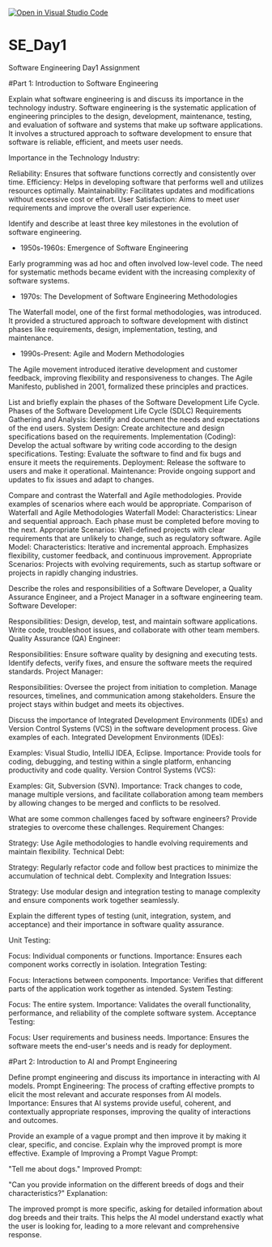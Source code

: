 [![Open in Visual Studio Code](https://classroom.github.com/assets/open-in-vscode-2e0aaae1b6195c2367325f4f02e2d04e9abb55f0b24a779b69b11b9e10269abc.svg)](https://classroom.github.com/online_ide?assignment_repo_id=15613962&assignment_repo_type=AssignmentRepo)
# SE_Day1
Software Engineering Day1 Assignment

#Part 1: Introduction to Software Engineering

Explain what software engineering is and discuss its importance in the technology industry.
Software engineering is the systematic application of engineering principles to the design, development, maintenance, testing, and evaluation of software and systems that make up software applications. It involves a structured approach to software development to ensure that software is reliable, efficient, and meets user needs.

Importance in the Technology Industry:

Reliability: Ensures that software functions correctly and consistently over time.
Efficiency: Helps in developing software that performs well and utilizes resources optimally.
Maintainability: Facilitates updates and modifications without excessive cost or effort.
User Satisfaction: Aims to meet user requirements and improve the overall user experience.

Identify and describe at least three key milestones in the evolution of software engineering.
- 1950s-1960s: Emergence of Software Engineering

Early programming was ad hoc and often involved low-level code. The need for systematic methods became evident with the increasing complexity of software systems.
- 1970s: The Development of Software Engineering Methodologies

The Waterfall model, one of the first formal methodologies, was introduced. It provided a structured approach to software development with distinct phases like requirements, design, implementation, testing, and maintenance.
- 1990s-Present: Agile and Modern Methodologies

The Agile movement introduced iterative development and customer feedback, improving flexibility and responsiveness to changes. The Agile Manifesto, published in 2001, formalized these principles and practices.

List and briefly explain the phases of the Software Development Life Cycle.
Phases of the Software Development Life Cycle (SDLC)
Requirements Gathering and Analysis: Identify and document the needs and expectations of the end users.
System Design: Create architecture and design specifications based on the requirements.
Implementation (Coding): Develop the actual software by writing code according to the design specifications.
Testing: Evaluate the software to find and fix bugs and ensure it meets the requirements.
Deployment: Release the software to users and make it operational.
Maintenance: Provide ongoing support and updates to fix issues and adapt to changes.

Compare and contrast the Waterfall and Agile methodologies. Provide examples of scenarios where each would be appropriate.
Comparison of Waterfall and Agile Methodologies
Waterfall Model:
Characteristics: Linear and sequential approach. Each phase must be completed before moving to the next.
Appropriate Scenarios: Well-defined projects with clear requirements that are unlikely to change, such as regulatory software.
Agile Model:
Characteristics: Iterative and incremental approach. Emphasizes flexibility, customer feedback, and continuous improvement.
Appropriate Scenarios: Projects with evolving requirements, such as startup software or projects in rapidly changing industries.

Describe the roles and responsibilities of a Software Developer, a Quality Assurance Engineer, and a Project Manager in a software engineering team.
Software Developer:

Responsibilities: Design, develop, test, and maintain software applications. Write code, troubleshoot issues, and collaborate with other team members.
Quality Assurance (QA) Engineer:

Responsibilities: Ensure software quality by designing and executing tests. Identify defects, verify fixes, and ensure the software meets the required standards.
Project Manager:

Responsibilities: Oversee the project from initiation to completion. Manage resources, timelines, and communication among stakeholders. Ensure the project stays within budget and meets its objectives.

Discuss the importance of Integrated Development Environments (IDEs) and Version Control Systems (VCS) in the software development process. Give examples of each.
Integrated Development Environments (IDEs):

Examples: Visual Studio, IntelliJ IDEA, Eclipse.
Importance: Provide tools for coding, debugging, and testing within a single platform, enhancing productivity and code quality.
Version Control Systems (VCS):

Examples: Git, Subversion (SVN).
Importance: Track changes to code, manage multiple versions, and facilitate collaboration among team members by allowing changes to be merged and conflicts to be resolved.

What are some common challenges faced by software engineers? Provide strategies to overcome these challenges.
Requirement Changes:

Strategy: Use Agile methodologies to handle evolving requirements and maintain flexibility.
Technical Debt:

Strategy: Regularly refactor code and follow best practices to minimize the accumulation of technical debt.
Complexity and Integration Issues:

Strategy: Use modular design and integration testing to manage complexity and ensure components work together seamlessly.

Explain the different types of testing (unit, integration, system, and acceptance) and their importance in software quality assurance.

Unit Testing:

Focus: Individual components or functions.
Importance: Ensures each component works correctly in isolation.
Integration Testing:

Focus: Interactions between components.
Importance: Verifies that different parts of the application work together as intended.
System Testing:

Focus: The entire system.
Importance: Validates the overall functionality, performance, and reliability of the complete software system.
Acceptance Testing:

Focus: User requirements and business needs.
Importance: Ensures the software meets the end-user's needs and is ready for deployment.

#Part 2: Introduction to AI and Prompt Engineering

Define prompt engineering and discuss its importance in interacting with AI models.
Prompt Engineering: The process of crafting effective prompts to elicit the most relevant and accurate responses from AI models.
Importance: Ensures that AI systems provide useful, coherent, and contextually appropriate responses, improving the quality of interactions and outcomes.

Provide an example of a vague prompt and then improve it by making it clear, specific, and concise. Explain why the improved prompt is more effective.
Example of Improving a Prompt
Vague Prompt:

"Tell me about dogs."
Improved Prompt:

"Can you provide information on the different breeds of dogs and their characteristics?"
Explanation:

The improved prompt is more specific, asking for detailed information about dog breeds and their traits. This helps the AI model understand exactly what the user is looking for, leading to a more relevant and comprehensive response.
